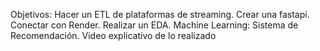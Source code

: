 Objetivos:
Hacer un ETL de plataformas de streaming.
Crear una fastapi.
Conectar con Render.
Realizar un EDA.
Machine Learning: Sistema de Recomendación.
Video explicativo de lo realizado
